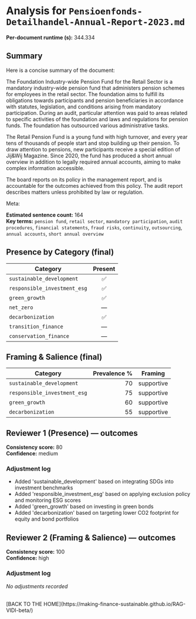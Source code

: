 # Analysis for `Pensioenfonds-Detailhandel-Annual-Report-2023.md`

**Per-document runtime (s):** 344.334

## Summary
Here is a concise summary of the document:

The Foundation Industry-wide Pension Fund for the Retail Sector is a mandatory industry-wide pension fund that administers pension schemes for employees in the retail sector. The foundation aims to fulfill its obligations towards participants and pension beneficiaries in accordance with statutes, legislation, and conditions arising from mandatory participation. During an audit, particular attention was paid to areas related to specific activities of the foundation and laws and regulations for pension funds. The foundation has outsourced various administrative tasks.

The Retail Pension Fund is a young fund with high turnover, and every year tens of thousands of people start and stop building up their pension. To draw attention to pensions, new participants receive a special edition of Jij&Wij Magazine. Since 2020, the fund has produced a short annual overview in addition to legally required annual accounts, aiming to make complex information accessible.

The board reports on its policy in the management report, and is accountable for the outcomes achieved from this policy. The audit report describes matters unless prohibited by law or regulation.

Meta:

**Estimated sentence count:** 164  
**Key terms:** `pension fund`, `retail sector`, `mandatory participation`, `audit procedures`, `financial statements`, `fraud risks`, `continuity`, `outsourcing`, `annual accounts`, `short annual overview`

## Presence by Category (final)

| Category | Present |
|---|:---:|
| `sustainable_development` | ✅ |
| `responsible_investment_esg` | ✅ |
| `green_growth` | ✅ |
| `net_zero` | — |
| `decarbonization` | ✅ |
| `transition_finance` | — |
| `conservation_finance` | — |

## Framing & Salience (final)

| Category | Prevalence % | Framing |
|---|---:|---|
| `sustainable_development` | 70 | supportive |
| `responsible_investment_esg` | 75 | supportive |
| `green_growth` | 60 | supportive |
| `decarbonization` | 55 | supportive |

## Reviewer 1 (Presence) — outcomes
**Consistency score:** 80  
**Confidence:** medium

### Adjustment log
- Added 'sustainable_development' based on integrating SDGs into investment benchmarks
- Added 'responsible_investment_esg' based on applying exclusion policy and monitoring ESG scores
- Added 'green_growth' based on investing in green bonds
- Added 'decarbonization' based on targeting lower CO2 footprint for equity and bond portfolios

## Reviewer 2 (Framing & Salience) — outcomes
**Consistency score:** 100  
**Confidence:** high

### Adjustment log
_No adjustments recorded_

<br />
[BACK TO THE HOME](https://making-finance-sustainable.github.io/RAG-VIDI-beta/)
